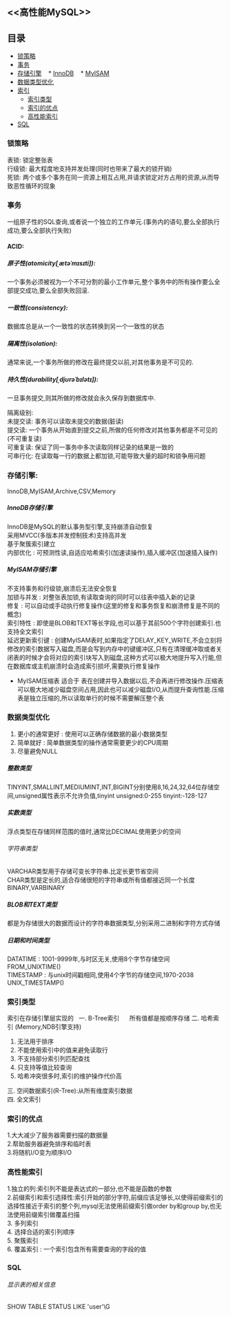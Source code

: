 ## <<高性能MySQL>>

## 目录 
* [锁策略](#锁策略)
* [事务](#事务)
* [存储引擎](#存储引擎)
    * [InnoDB](#InnoDB存储引擎)
    * [MyISAM](#MyISAM存储引擎)
* [数据类型优化](#数据类型优化)
* [索引](#索引)
    * [索引类型](#索引类型)
    * [索引的优点](#索引的优点)
    * [高性能索引](#高性能索引)
* [SQL](#SQL)
 ### 锁策略 
 
表锁: 锁定整张表  
行级锁: 最大程度地支持并发处理(同时也带来了最大的锁开销)  
死锁: 两个或多个事务在同一资源上相互占用,并请求锁定对方占用的资源,从而导致恶性循环的现象
### 事务
一组原子性的SQL查询,或者说一个独立的工作单元.(事务内的语句,要么全部执行成功,要么全部执行失败)    
#### ACID:  
##### 原子性(atomicity[ˌætəˈmɪsɪti]):   
一个事务必须被视为一个不可分割的最小工作单元,整个事务中的所有操作要么全部提交成功,要么全部失败回滚.  
##### 一致性(consistency):  
数据库总是从一个一致性的状态转换到另一个一致性的状态  
##### 隔离性(isolation):  
通常来说,一个事务所做的修改在最终提交以前,对其他事务是不可见的.  
##### 持久性(durability[ˌdjʊrəˈbɪlətɪ]):  
一旦事务提交,则其所做的修改就会永久保存到数据库中.  

隔离级别:  
未提交读: 事务可以读取未提交的数据(脏读)  
提交读: 一个事务从开始直到提交之前,所做的任何修改对其他事务都是不可见的(不可重复读)  
可重复读: 保证了同一事务中多次读取同样记录的结果是一致的  
可串行化: 在读取每一行的数据上都加锁,可能导致大量的超时和锁争用问题  

  

### 存储引擎:
InnoDB,MyISAM,Archive,CSV,Memory
##### InnoDB存储引擎
InnoDB是MySQL的默认事务型引擎,支持崩溃自动恢复  
采用MVCC(多版本并发控制技术)支持高并发  
基于聚簇索引建立  
内部优化 : 可预测性读,自适应哈希索引(加速读操作),插入缓冲区(加速插入操作)
##### MyISAM存储引擎
不支持事务和行级锁,崩溃后无法安全恢复  
加锁与并发 : 对整张表加锁,有读取查询的同时可以往表中插入新的记录  
修复 : 可以自动或手动执行修复操作(这里的修复和事务恢复和崩溃修复是不同的概念)  
索引特性 : 即使是BLOB和TEXT等长字段,也可以基于其前500个字符创建索引.也支持全文索引  
延迟更新索引键 : 创建MyISAM表时,如果指定了DELAY_KEY_WRITE,不会立刻将修改的索引数据写入磁盘,而是会写到内存中的键缓冲区,只有在清理缓冲取或者关闭表的时候才会将对应的索引块写入到磁盘,这种方式可以极大地提升写入行能,但在数据库或主机崩溃时会造成索引损坏,需要执行修复操作  
* MyISAM压缩表
适合于 表在创建并导入数据以后,不会再进行修改操作.压缩表可以极大地减少磁盘空间占用,因此也可以减少磁盘I/O,从而提升查询性能.压缩表是独立压缩的,所以读取单行的时候不需要解压整个表



### 数据类型优化
1. 更小的通常更好 : 使用可以正确存储数据的最小数据类型
2. 简单就好 : 简单数据类型的操作通常需要更少的CPU周期
3. 尽量避免NULL
##### 整数类型
TINYINT,SMALLINT,MEDIUMINT,INT,BIGINT分别使用8,16,24,32,64位存储空间,unsigned属性表示不允许负值,tinyint unsigned:0-255 tinyint:-128-127
##### 实数类型
浮点类型在存储同样范围的值时,通常比DECIMAL使用更少的空间
###### 字符串类型
VARCHAR类型用于存储可变长字符串.比定长更节省空间  
CHAR类型是定长的,适合存储很短的字符串或所有值都接近同一个长度  
BINARY,VARBINARY
##### BLOB和TEXT类型
都是为存储很大的数据而设计的字符串数据类型,分别采用二进制和字符方式存储
##### 日期和时间类型
DATATIME : 1001-9999年,与时区无关,使用8个字节存储空间 FROM_UNIXTIME()  
TIMESTAMP : 与unix时间戳相同,使用4个字节的存储空间,1970-2038 UNIX_TIMESTAMP()  


### 索引类型  
索引在存储引擎层实现的  
一. B-Tree索引  
    所有值都是按顺序存储
二. 哈希索引 (Memory,NDB引擎支持)  
1. 无法用于排序  
2. 不能使用索引中的值来避免读取行  
3. 不支持部分索引列匹配查找  
4. 只支持等值比较查询  
5. 哈希冲突很多时,索引的维护操作代价高  

三. 空间数据索引(R-Tree):从所有维度索引数据  
四. 全文索引  

### 索引的优点  
1.大大减少了服务器需要扫描的数据量  
2.帮助服务器避免排序和临时表  
3.将随机I/O变为顺序I/O  

### 高性能索引  
1.独立的列:索引列不能是表达式的一部分,也不能是函数的参数  
2.前缀索引和索引选择性:索引开始的部分字符,前缀应该足够长,以使得前缀索引的选择性接近于索引的整个列,mysql无法使用前缀索引做order by和group by,也无法使用前缀索引做覆盖扫描  
3. 多列索引  
4. 选择合适的索引列顺序  
5. 聚簇索引  
6. 覆盖索引 : 一个索引包含所有需要查询的字段的值

### SQL
###### 显示表的相关信息
SHOW TABLE STATUS LIKE 'user'\G
